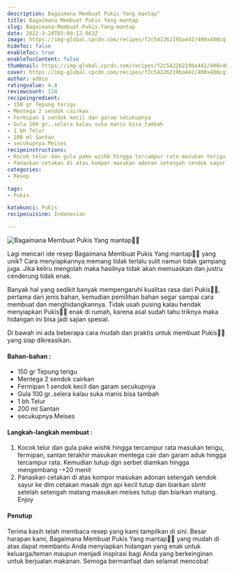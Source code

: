 ```yaml
---
description: Bagaimana Membuat Pukis Yang mantap"
title: Bagaimana Membuat Pukis Yang mantap
slug: Bagaimana-Membuat-Pukis-Yang-mantap
date: 2022-3-28T03:09:12.063Z
image: https://img-global.cpcdn.com/recipes/f2c54226219ba442/400x400cq70/photo.jpg
hideToc: false
enableToc: true
enableTocContent: false
thumbnail: https://img-global.cpcdn.com/recipes/f2c54226219ba442/400x400cq70/photo.jpg
cover: https://img-global.cpcdn.com/recipes/f2c54226219ba442/400x400cq70/photo.jpg
author: admin
ratingvalue: 4.8
reviewcount: 124
recipeingredient:
- 150 gr Tepung terigu
- Mentega 2 sendok cairkan
- Fermipan 1 sendok kecil dan garam secukupnya
- Gula 100 gr..selera kalau suka manis bisa tambah
- 1 bh Telur
- 200 ml Santan
- secukupnya Meises
recipeinstructions:
- Kocok telur dan gula pake wishk hingga tercampur rata masukan terigu, fermipan, santan terakhir masukan mentega cair dan garam aduk hingga tercampur rata. Kemudian tutup dgn serbet diamkan hingga mengembang -+20 menit
- Panaskan cetakan di atas kompor masukan adonan setengah sendok sayur ke dlm cetakan masak dgn api kecil tutup dan biarkan sbntr setelah setengah matang masukan meises tutup dan biarkan matang. Enjoy
categories:
- Resep

tags:
- Pukis

katakunci: Pukis
recipecuisine: Indonesian

---
```


![Bagaimana Membuat Pukis Yang mantap👩‍🍳](https://img-global.cpcdn.com/recipes/f2c54226219ba442/400x400cq70/photo.jpg)

Lagi mencari ide resep Bagaimana Membuat Pukis Yang mantap👩‍🍳 yang unik? Cara menyiapkannya memang tidak terlalu sulit namun tidak gampang juga. Jika keliru mengolah maka hasilnya tidak akan memuaskan dan justru cenderung tidak enak.

Banyak hal yang sedikit banyak mempengaruhi kualitas rasa dari Pukis👩‍🍳, pertama dari jenis bahan, kemudian pemilihan bahan segar sampai cara membuat dan menghidangkannya. Tidak usah pusing kalau hendak menyiapkan Pukis👩‍🍳 enak di rumah, karena asal sudah tahu triknya maka hidangan ini bisa jadi sajian spesial.

Di bawah ini ada beberapa cara mudah dan praktis untuk membuat Pukis👩‍🍳 yang siap dikreasikan.

<!--inarticleads1-->

#### Bahan-bahan :

- 150 gr Tepung terigu
- Mentega 2 sendok cairkan
- Fermipan 1 sendok kecil dan garam secukupnya
- Gula 100 gr..selera kalau suka manis bisa tambah
- 1 bh Telur
- 200 ml Santan
- secukupnya Meises

<!--inarticleads2-->

#### Langkah-langkah membuat :

1. Kocok telur dan gula pake wishk hingga tercampur rata masukan terigu, fermipan, santan terakhir masukan mentega cair dan garam aduk hingga tercampur rata. Kemudian tutup dgn serbet diamkan hingga mengembang -+20 menit
1. Panaskan cetakan di atas kompor masukan adonan setengah sendok sayur ke dlm cetakan masak dgn api kecil tutup dan biarkan sbntr setelah setengah matang masukan meises tutup dan biarkan matang. Enjoy

#### Penutup

Terima kasih telah membaca resep yang kami tampilkan di sini. Besar harapan kami, Bagaimana Membuat Pukis Yang mantap👩‍🍳 yang mudah di atas dapat membantu Anda menyiapkan hidangan yang enak untuk keluarga/teman maupun menjadi inspirasi bagi Anda yang berkeinginan untuk berjualan makanan. Semoga bermanfaat dan selamat mencoba!